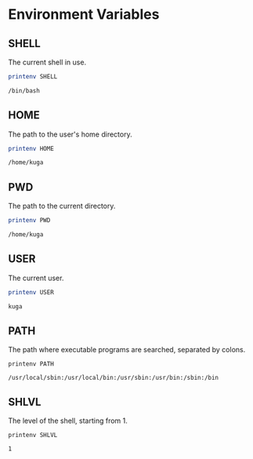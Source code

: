 # Environment Variables

## SHELL

The current shell in use.

```bash
printenv SHELL
```

```bash
/bin/bash
```

## HOME

The path to the user's home directory.

```bash
printenv HOME
```

```bash
/home/kuga
```

## PWD

The path to the current directory.

```bash
printenv PWD
```

```bash
/home/kuga
```

## USER

The current user.

```bash
printenv USER
```

```bash
kuga
```

## PATH

The path where executable programs are searched, separated by colons.

```bash}
printenv PATH
```

```bash}
/usr/local/sbin:/usr/local/bin:/usr/sbin:/usr/bin:/sbin:/bin
```

## SHLVL

The level of the shell, starting from 1.

```bash}
printenv SHLVL
```

```bash}
1
```
